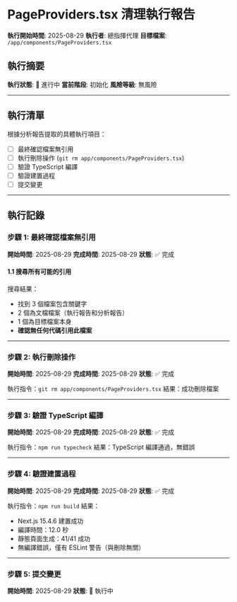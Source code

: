 # PageProviders.tsx 清理執行報告

**執行開始時間**: 2025-08-29
**執行者**: 總指揮代理
**目標檔案**: `/app/components/PageProviders.tsx`

## 執行摘要

**執行狀態**: 🔄 進行中
**當前階段**: 初始化
**風險等級**: 無風險

---

## 執行清單

根據分析報告提取的具體執行項目：

- [ ] 最終確認檔案無引用
- [ ] 執行刪除操作 (`git rm app/components/PageProviders.tsx`)
- [ ] 驗證 TypeScript 編譯
- [ ] 驗證建置過程
- [ ] 提交變更

---

## 執行記錄

### 步驟 1: 最終確認檔案無引用
**開始時間**: 2025-08-29
**完成時間**: 2025-08-29
**狀態**: ✅ 完成

#### 1.1 搜尋所有可能的引用
搜尋結果：
- 找到 3 個檔案包含關鍵字
- 2 個為文檔檔案（執行報告和分析報告）
- 1 個為目標檔案本身
- **確認無任何代碼引用此檔案**

---

### 步驟 2: 執行刪除操作
**開始時間**: 2025-08-29
**完成時間**: 2025-08-29
**狀態**: ✅ 完成

執行指令：`git rm app/components/PageProviders.tsx`
結果：成功刪除檔案

---

### 步驟 3: 驗證 TypeScript 編譯
**開始時間**: 2025-08-29
**完成時間**: 2025-08-29
**狀態**: ✅ 完成

執行指令：`npm run typecheck`
結果：TypeScript 編譯通過，無錯誤

---

### 步驟 4: 驗證建置過程
**開始時間**: 2025-08-29
**完成時間**: 2025-08-29
**狀態**: ✅ 完成

執行指令：`npm run build`
結果：
- Next.js 15.4.6 建置成功
- 編譯時間：12.0 秒
- 靜態頁面生成：41/41 成功
- 無編譯錯誤，僅有 ESLint 警告（與刪除無關）

---

### 步驟 5: 提交變更
**開始時間**: 2025-08-29
**狀態**: 🔄 執行中
